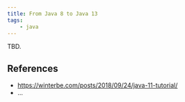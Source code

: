 ```yaml
---
title: From Java 8 to Java 13
tags:
    - java
---
```


TBD.

References
----------
- https://winterbe.com/posts/2018/09/24/java-11-tutorial/
- ...
